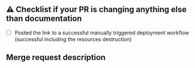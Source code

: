 ## :warning: Checklist if your PR is changing anything else than documentation
- [ ] Posted the link to a successful manually triggered deployment workflow (successful including the resources destruction)

## Merge request description
